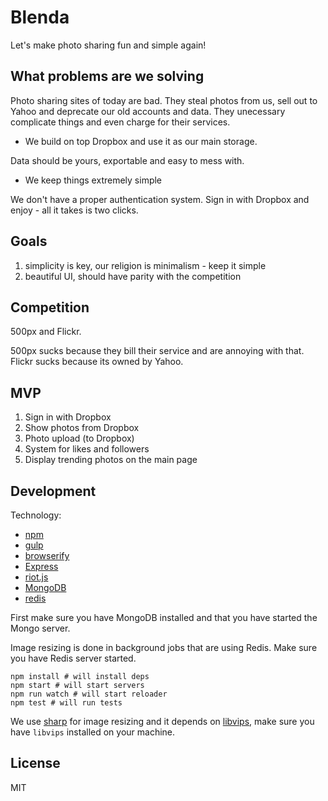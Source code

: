 # Blenda

Let's make photo sharing fun and simple again!

## What problems are we solving

Photo sharing sites of today are bad. They steal photos from us, sell out to Yahoo and deprecate our old accounts and data. They unecessary complicate things and even charge for their services.

* We build on top Dropbox and use it as our main storage.

Data should be yours, exportable and easy to mess with.

* We keep things extremely simple

We don't have a proper authentication system. Sign in with Dropbox and enjoy - all it takes is two clicks.

## Goals

1. simplicity is key, our religion is minimalism - keep it simple
2. beautiful UI, should have parity with the competition

## Competition

500px and Flickr. 

500px sucks because they bill their service and are annoying with that.
Flickr sucks because its owned by Yahoo.

## MVP

1. Sign in with Dropbox
2. Show photos from Dropbox
3. Photo upload (to Dropbox)
4. System for likes and followers
5. Display trending photos on the main page

## Development

Technology:

* [npm](https://www.npmjs.org/)
* [gulp](https://github.com/gulpjs/gulp)
* [browserify](https://github.com/substack/node-browserify)
* [Express](https://github.com/strongloop/express)
* [riot.js](https://github.com/muut/riotjs)
* [MongoDB](http://www.mongodb.org/)
* [redis](http://redis.io/)

First make sure you have MongoDB installed and that you have started the Mongo server.

Image resizing is done in background jobs that are using Redis. Make sure you have Redis server
started.

```
npm install # will install deps
npm start # will start servers
npm run watch # will start reloader
npm test # will run tests
```

We use [sharp](https://github.com/lovell/sharp#readme) for image resizing and it depends on 
[libvips](https://github.com/jcupitt/libvips#readme), make sure you have `libvips` installed on your machine.

## License

MIT
